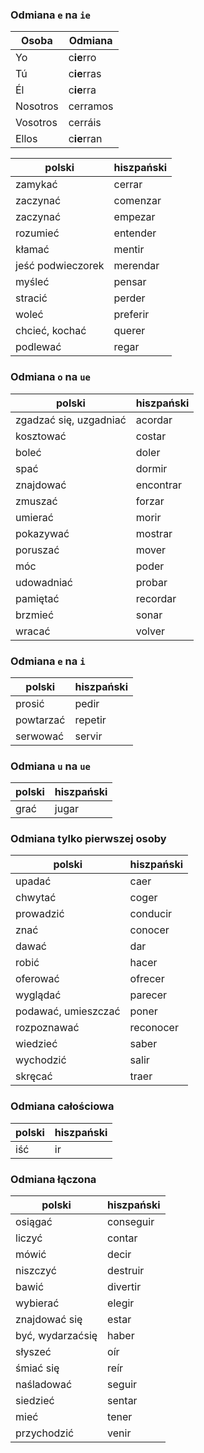### Odmiana `e` na `ie`

Osoba | Odmiana
--- | ---
Yo | c**ie**rro
Tú | c**ie**rras
Él | c**ie**rra
Nosotros | cerramos
Vosotros | cerráis
Ellos | c**ie**rran

polski | hiszpański
--- | ---
zamykać | cerrar
zaczynać | comenzar
zaczynać | empezar
rozumieć | entender
kłamać | mentir
jeść podwieczorek | merendar
myśleć | pensar
stracić | perder
woleć | preferir
chcieć, kochać | querer
podlewać | regar

### Odmiana `o` na `ue`

polski | hiszpański
--- | ---
zgadzać się, uzgadniać | acordar
kosztować | costar
boleć | doler
spać | dormir
znajdować | encontrar
zmuszać | forzar
umierać | morir
pokazywać | mostrar
poruszać | mover
móc | poder
udowadniać | probar
pamiętać | recordar
brzmieć | sonar
wracać | volver

### Odmiana `e` na `i`

polski | hiszpański
--- | ---
prosić | pedir
powtarzać | repetir
serwować | servir

### Odmiana `u` na `ue`

polski | hiszpański
--- | ---
grać | jugar

### Odmiana tylko pierwszej osoby

polski | hiszpański
--- | ---
upadać | caer
chwytać | coger
prowadzić | conducir
znać | conocer
dawać | dar
robić | hacer
oferować | ofrecer
wyglądać | parecer
podawać, umieszczać | poner
rozpoznawać | reconocer
wiedzieć | saber
wychodzić | salir
skręcać | traer

### Odmiana całościowa

polski | hiszpański
--- | ---
iść | ir

### Odmiana łączona

polski | hiszpański
--- | ---
osiągać | conseguir
liczyć | contar
mówić | decir
niszczyć | destruir
bawić | divertir
wybierać | elegir
znajdować się | estar
być, wydarzaćsię | haber
słyszeć | oír
śmiać się | reír
naśladować | seguir
siedzieć | sentar
mieć | tener
przychodzić | venir
